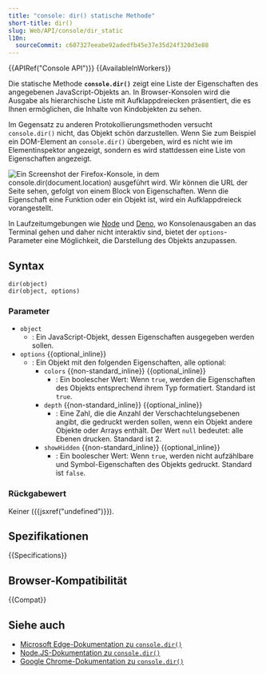 ```yaml
---
title: "console: dir() statische Methode"
short-title: dir()
slug: Web/API/console/dir_static
l10n:
  sourceCommit: c607327eeabe92adedfb45e37e35d24f320d3e88
---
```


{{APIRef("Console API")}} {{AvailableInWorkers}}

Die statische Methode **`console.dir()`** zeigt eine Liste der Eigenschaften des angegebenen JavaScript-Objekts an. In Browser-Konsolen wird die Ausgabe als hierarchische Liste mit Aufklappdreiecken präsentiert, die es Ihnen ermöglichen, die Inhalte von Kindobjekten zu sehen.

Im Gegensatz zu anderen Protokollierungsmethoden versucht `console.dir()` nicht, das Objekt schön darzustellen. Wenn Sie zum Beispiel ein DOM-Element an `console.dir()` übergeben, wird es nicht wie im Elementinspektor angezeigt, sondern es wird stattdessen eine Liste von Eigenschaften angezeigt.

![Ein Screenshot der Firefox-Konsole, in dem console.dir(document.location) ausgeführt wird. Wir können die URL der Seite sehen, gefolgt von einem Block von Eigenschaften. Wenn die Eigenschaft eine Funktion oder ein Objekt ist, wird ein Aufklappdreieck vorangestellt.](console-dir.png)

In Laufzeitumgebungen wie [Node](/de/docs/Glossary/Node.js) und [Deno](/de/docs/Glossary/Deno), wo Konsolenausgaben an das Terminal gehen und daher nicht interaktiv sind, bietet der `options`-Parameter eine Möglichkeit, die Darstellung des Objekts anzupassen.

## Syntax

```js-nolint
dir(object)
dir(object, options)
```

### Parameter

- `object`
  - : Ein JavaScript-Objekt, dessen Eigenschaften ausgegeben werden sollen.
- `options` {{optional_inline}}
  - : Ein Objekt mit den folgenden Eigenschaften, alle optional:
    - `colors` {{non-standard_inline}} {{optional_inline}}
      - : Ein boolescher Wert: Wenn `true`, werden die Eigenschaften des Objekts entsprechend ihrem Typ formatiert. Standard ist `true`.
    - `depth` {{non-standard_inline}} {{optional_inline}}
      - : Eine Zahl, die die Anzahl der Verschachtelungsebenen angibt, die gedruckt werden sollen, wenn ein Objekt andere Objekte oder Arrays enthält. Der Wert `null` bedeutet: alle Ebenen drucken. Standard ist 2.
    - `showHidden` {{non-standard_inline}} {{optional_inline}}
      - : Ein boolescher Wert: Wenn `true`, werden nicht aufzählbare und Symbol-Eigenschaften des Objekts gedruckt. Standard ist `false`.

### Rückgabewert

Keiner ({{jsxref("undefined")}}).

## Spezifikationen

{{Specifications}}

## Browser-Kompatibilität

{{Compat}}

## Siehe auch

- [Microsoft Edge-Dokumentation zu `console.dir()`](https://learn.microsoft.com/en-us/microsoft-edge/devtools-guide-chromium/console/api#dir)
- [Node.JS-Dokumentation zu `console.dir()`](https://nodejs.org/docs/latest/api/console.html#consoledirobj-options)
- [Google Chrome-Dokumentation zu `console.dir()`](https://developer.chrome.com/docs/devtools/console/api/#dir)
